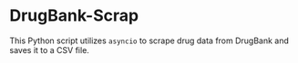 # DrugBank-Scrap
This Python script utilizes `asyncio` to scrape drug data from DrugBank and saves it to a CSV file.
